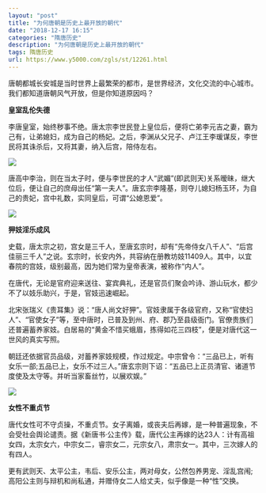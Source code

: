 ```yaml
---
layout: "post"
title: "为何唐朝是历史上最开放的朝代"
date: "2018-12-17 16:15"
categories: "隋唐历史"
description: "为何唐朝是历史上最开放的朝代"
tags: 隋唐历史
url: https://www.y5000.com/zgls/st/12261.html
---
```






唐朝都城长安城是当时世界上最繁荣的都市，是世界经济，文化交流的中心城市。我们都知道唐朝风气开放，但是你知道原因吗？

**皇室乱伦失德**

李唐皇室，始终秽事不绝。唐太宗李世民登上皇位后，便将亡弟李元吉之妻，霸为己有，让弟媳妇，成为自己的杨妃。之后，李渊从父兄子、卢江王李瑗谋反，李世民将其诛杀后，又将其妻，纳入后宫，陪侍左右。

![](https://img.y5000.com/uploads/allimg/170204/1AI35421-0.jpg)

唐高中李治，则在当太子时，便与李世民的才人“武媚”(即武则天)关系暧昧，继大位后，便让自己的庶母出任“第一夫人”。唐玄宗李隆基，则夺儿媳妇杨玉环，为自己的贵妃，宫中礼数，实同皇后，可谓“公媳恩爱”。

![](https://img.y5000.com/uploads/allimg/170204/1AI33O4-1.jpg)

**狎妓淫乐成风**

史载，唐太宗之初，宫女是三千人，至唐玄宗时，却有“先帝侍女八千人”、“后宫佳丽三千人”之说。玄宗时，长安内外，共容纳在册教坊妓11409人。其中，以宜春院的宫妓，级别最高，因为她们常为皇帝表演，被称作“内人”。

在唐代，无论是官府迎来送往、宴宾典礼，还是官员们聚会吟诗、游山玩水，都少不了以妓乐助兴，于是，官妓迅速崛起。

北宋张瑞义《贵耳集》说：“唐人尚文好狎”。官妓隶属于各级官府，又称“官使妇人”、“官使女子”等，至中唐时，已普及到州、府、郡乃至县级衙门。官僚贵族们还普遍蓄养家妓。白居易的“黄金不惜买蛾眉，拣得如花三四枝”，便是对唐代这一世风的真实写照。

朝廷还依据官员品级，对蓄养家妓规模，作过规定。中宗曾令：“三品已上，听有女乐一部;五品已上，女乐不过三人。”唐玄宗则下诏：“五品已上正员清官、诸道节度使及太守等。并听当家畜丝竹，以展欢娱。”

![](https://img.y5000.com/uploads/allimg/170204/1AI33034-2.jpg)

**女性不重贞节**

唐代女性可不守贞操，不重贞节。女子离婚，或丧夫后再嫁，是一种普遍现象，不会受社会舆论谴责。据《新唐书·公主传》载，唐代公主再嫁的达23人：计有高祖女四，太宗女六，中宗女二，睿宗女二，元宗女八，肃宗女一。其中，三次嫁人的有四人。

更有武则天、太平公主，韦后、安乐公主，两对母女，公然包养男宠、淫乱宫闱;高阳公主则与辩机和尚私通，并赠侍女二人给丈夫，似乎像是一种“性”交换。
